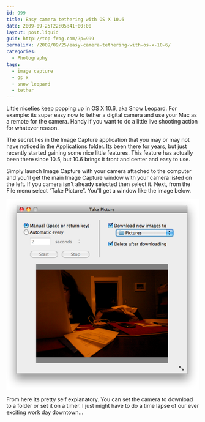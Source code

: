 ```yaml
---
id: 999
title: Easy camera tethering with OS X 10.6
date: 2009-09-25T22:05:41+00:00
layout: post.liquid
guid: http://top-frog.com/?p=999
permalink: /2009/09/25/easy-camera-tethering-with-os-x-10-6/
categories:
  - Photography
tags:
  - image capture
  - os x
  - snow leopard
  - tether
---
```

Little niceties keep popping up in OS X 10.6, aka Snow Leopard. For example: its super easy now to tether a digital camera and use your Mac as a remote for the camera. Handy if you want to do a little live shooting action for whatever reason.

The secret lies in the Image Capture application that you may or may not have noticed in the Applications folder. Its been there for years, but just recently started gaining some nice little features. This feature has actually been there since 10.5, but 10.6 brings it front and center and easy to use.

Simply launch Image Capture with your camera attached to the computer and you'll get the main Image Capture window with your camera listed on the left. If you camera isn't already selected then select it. Next, from the File menu select &#8220;Take Picture&#8221;. You'll get a window like the image below. 

<img class="oversize" src="/assets/articles/image-capture-2.png" alt="OS X Image Capture Live Capture" title="image-capture" />

From here its pretty self explanatory. You can set the camera to download to a folder or set it on a timer. I just might have to do a time lapse of our ever exciting work day downtown…

